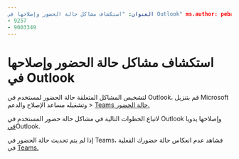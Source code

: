 ```yaml
---
العنوان: "استكشاف مشاكل حالة الحضور وإصلاحها في Outlook" ms.author: pebaum author: pebaum manager: scotv ms.date: 04/8/2021 ms.audience: Admin ms.topic: article ms.service: o365-administration ROBOTS: NOINDEX, NOFOLLOW localization_priority: Priority ms.collection: Adm_O365 ms.custom: (
- 9257
- 9003349
---
```


# <a name="troubleshoot-presence-issues-in-outlook"></a>استكشاف مشاكل حالة الحضور وإصلاحها في Outlook

لتشخيص المشاكل المتعلقة حالة الحضور لمستخدم في Outlook، قم بتنزيل Microsoft وتشغيله مساعد الإصلاح والدعم > [Teams حالة الحضور.](https://aka.ms/SaRA-TeamsPresenceScenario)

لاتباع الخطوات التالية في مشاكل حالة حضور المستخدم في Outlook وإصلاحها يدويا [في](https://docs.microsoft.com/microsoftteams/troubleshoot/teams-im-presence/issues-with-presence-in-outlook)Outlook.

إذا لم يتم تحديث حالة الحضور في Teams، فشاهد عدم انعكاس حالة حضورك الفعلية في [Teams.](https://docs.microsoft.com/microsoftteams/troubleshoot/teams-im-presence/presence-not-show-actual-status)
